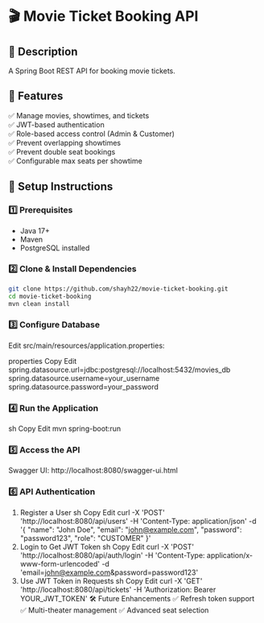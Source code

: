 # 🎬 Movie Ticket Booking API

## 📌 Description
A Spring Boot REST API for booking movie tickets.

## 🚀 Features
✅ Manage movies, showtimes, and tickets  
✅ JWT-based authentication  
✅ Role-based access control (Admin & Customer)  
✅ Prevent overlapping showtimes  
✅ Prevent double seat bookings  
✅ Configurable max seats per showtime  

## 📂 Setup Instructions

### 1️⃣ Prerequisites
- Java 17+
- Maven
- PostgreSQL installed

### 2️⃣ Clone & Install Dependencies
```sh
git clone https://github.com/shayh22/movie-ticket-booking.git
cd movie-ticket-booking
mvn clean install
```
### 3️⃣ Configure Database
Edit src/main/resources/application.properties:

properties
Copy
Edit
spring.datasource.url=jdbc:postgresql://localhost:5432/movies_db
spring.datasource.username=your_username
spring.datasource.password=your_password
### 4️⃣ Run the Application
sh
Copy
Edit
mvn spring-boot:run
### 5️⃣ Access the API
Swagger UI: http://localhost:8080/swagger-ui.html
### 6️⃣ API Authentication
1. Register a User
sh
Copy
Edit
curl -X 'POST' 'http://localhost:8080/api/users' -H 'Content-Type: application/json' -d '{
    "name": "John Doe",
    "email": "john@example.com",
    "password": "password123",
    "role": "CUSTOMER"
}'
2. Login to Get JWT Token
sh
Copy
Edit
curl -X 'POST' 'http://localhost:8080/api/auth/login' -H 'Content-Type: application/x-www-form-urlencoded' -d 'email=john@example.com&password=password123'
3. Use JWT Token in Requests
sh
Copy
Edit
curl -X 'GET' 'http://localhost:8080/api/tickets' -H 'Authorization: Bearer YOUR_JWT_TOKEN'
🛠️ Future Enhancements
✅ Refresh token support
✅ Multi-theater management
✅ Advanced seat selection

